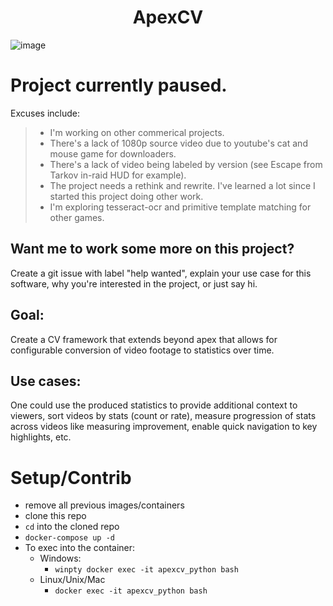 <h1 align="center">
ApexCV
</h1>

![image](https://i.imgur.com/XZMg8is.jpg)

# Project currently paused.

Excuses include:

> - I'm working on other commerical projects.
> - There's a lack of 1080p source video due to youtube's cat and mouse game for downloaders.
> - There's a lack of video being labeled by version (see Escape from Tarkov in-raid HUD for example).
> - The project needs a rethink and rewrite. I've learned a lot since I started this project doing other work.
> - I'm exploring tesseract-ocr and primitive template matching for other games.

## Want me to work some more on this project?

Create a git issue with label "help wanted", explain your use case for this software, why you're interested in the project, or just say hi.

## Goal:

Create a CV framework that extends beyond apex that allows for configurable conversion of video footage to statistics over time.

## Use cases:

One could use the produced statistics to provide additional context to viewers, sort videos by stats (count or rate), measure progression of stats across videos like measuring improvement, enable quick navigation to key highlights, etc.

# Setup/Contrib

-   remove all previous images/containers
-   clone this repo
-   `cd` into the cloned repo
-   `docker-compose up -d`
-   To exec into the container:
    -   Windows:
        -   `winpty docker exec -it apexcv_python bash`
    -   Linux/Unix/Mac
        -   `docker exec -it apexcv_python bash`
